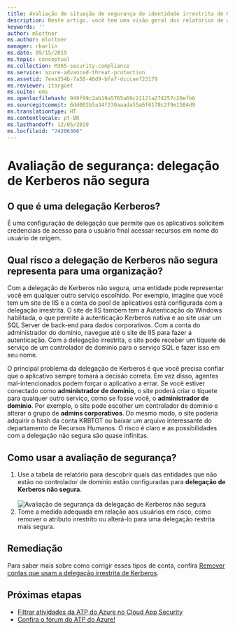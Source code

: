 ```yaml
---
title: Avaliação de situação de segurança de identidade irrestrita de Kerberos da Proteção Avançada contra Ameaças do Azure | Microsoft Docs
description: Neste artigo, você tem uma visão geral dos relatórios de avaliação da situação de segurança de identidade irrestrita de Kerberos da ATP do Azure.
keywords: ''
author: mlottner
ms.author: mlottner
manager: rkarlin
ms.date: 09/15/2019
ms.topic: conceptual
ms.collection: M365-security-compliance
ms.service: azure-advanced-threat-protection
ms.assetid: 7eea354b-7a50-40d9-bfa7-dcccaef23179
ms.reviewer: itargoet
ms.suite: ems
ms.openlocfilehash: 949f99c2ab19a5765a69c21121a274257c20efb6
ms.sourcegitcommit: 6dd002b5a34f230aaada55a6f6178c2f9e1584d9
ms.translationtype: HT
ms.contentlocale: pt-BR
ms.lasthandoff: 12/05/2019
ms.locfileid: "74206306"
---
```

# <a name="security-assessment-unsecure-kerberos-delegation"></a>Avaliação de segurança: delegação de Kerberos não segura


## <a name="what-is-kerberos-delegation"></a>O que é uma delegação Kerberos? 

É uma configuração de delegação que permite que os aplicativos solicitem credenciais de acesso para o usuário final acessar recursos em nome do usuário de origem.  

## <a name="what-risk-does-unsecure-kerberos-delegation-pose-to-an-organization"></a>Qual risco a delegação de Kerberos não segura representa para uma organização? 

Com a delegação de Kerberos não segura, uma entidade pode representar você em qualquer outro serviço escolhido. Por exemplo, imagine que você tem um site de IIS e a conta do pool de aplicativos está configurada com a delegação irrestrita. O site de IIS também tem a Autenticação do Windows habilitada, o que permite à autenticação Kerberos nativa e ao site usar um SQL Server de back-end para dados corporativos. Com a conta do administrador do domínio, navegue até o site de IIS para fazer a autenticação. Com a delegação irrestrita, o site pode receber um tíquete de serviço de um controlador de domínio para o serviço SQL e fazer isso em seu nome.

O principal problema da delegação de Kerberos é que você precisa confiar que o aplicativo sempre tomará a decisão correta. Em vez disso, agentes mal-intencionados podem forçar o aplicativo a errar. Se você estiver conectado como **administrador de domínio**, o site poderá criar o tíquete para qualquer outro serviço, como se fosse você, o **administrador de domínio**. Por exemplo, o site pode escolher um controlador de domínio e alterar o grupo de **admins corporativos**. Do mesmo modo, o site poderia adquirir o hash da conta KRBTGT ou baixar um arquivo interessante do departamento de Recursos Humanos. O risco é claro e as possibilidades com a delegação não segura são quase infinitas. 

 
## <a name="how-do-i-use-this-security-assessment"></a>Como usar a avaliação de segurança?

1. Use a tabela de relatório para descobrir quais das entidades que não estão no controlador de domínio estão configuradas para **delegação de Kerberos não segura**.    
    <br>![Avaliação de segurança da delegação de Kerberos não segura](media/atp-cas-isp-kerberos-delegation-2.png)
1. Tome a medida adequada em relação aos usuários em risco, como remover o atributo irrestrito ou alterá-lo para uma delegação restrita mais segura.

## <a name="remediation"></a>Remediação

Para saber mais sobre como corrigir esses tipos de conta, confira [Remover contas que usam a delegação irrestrita de Kerberos](https://blogs.technet.microsoft.com/389thoughts/2017/04/18/get-rid-of-accounts-that-use-kerberos-unconstrained-delegation/).

## <a name="next-steps"></a>Próximas etapas
- [Filtrar atividades da ATP do Azure no Cloud App Security](atp-activities-filtering-mcas.md)
- [Confira o fórum do ATP do Azure!](https://aka.ms/azureatpcommunity)
